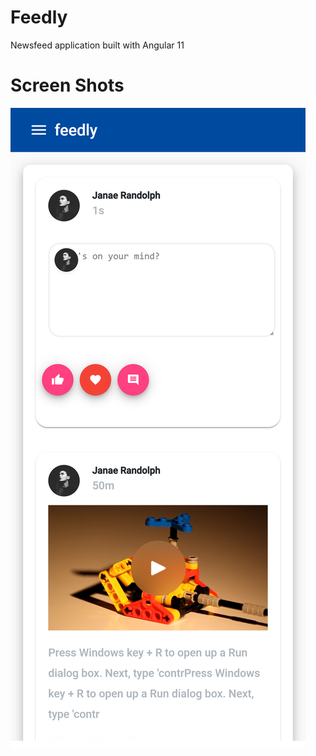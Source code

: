 # Feedly
Newsfeed application built with Angular 11

# Screen Shots

![Image](https://github.com/zimejin/Feedly-app/blob/main/localhost_4200_(iPhone%20X).png?raw=true)
